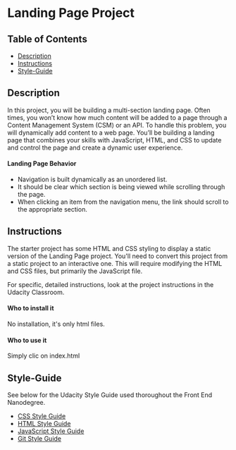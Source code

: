 # Landing Page Project

## Table of Contents

* [Description](#description)
* [Instructions](#instructions)
* [Style-Guide](#style-guide)

## Description

In this project, you will be building a multi-section landing page. 
Often times, you won’t know how much content will be added to a page through a Content Management System (CSM) or an API. 
To handle this problem, you will dynamically add content to a web page. 
You’ll be building a landing page that combines your skills with JavaScript, HTML, and CSS to update and control the page and create a dynamic user experience.

#### Landing Page Behavior
- Navigation is built dynamically as an unordered list.
- It should be clear which section is being viewed while scrolling through the page.
- When clicking an item from the navigation menu, the link should scroll to the appropriate section.

## Instructions

The starter project has some HTML and CSS styling to display a static version of the Landing Page project. 
You'll need to convert this project from a static project to an interactive one. 
This will require modifying the HTML and CSS files, but primarily the JavaScript file.

For specific, detailed instructions, look at the project instructions in the Udacity Classroom.

#### Who to install it
No installation, it's only html files.

#### Who to use it
Simply clic on index.html

## Style-Guide

See below for the Udacity Style Guide used thoroughout the Front End Nanodegree.

* [CSS Style Guide](http://udacity.github.io/frontend-nanodegree-styleguide/css.html)
* [HTML Style Guide](http://udacity.github.io/frontend-nanodegree-styleguide/)
* [JavaScript Style Guide](http://udacity.github.io/frontend-nanodegree-styleguide/javascript.html)
* [Git Style Guide](https://udacity.github.io/git-styleguide/)

